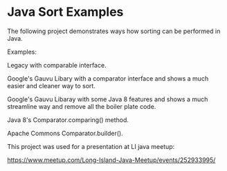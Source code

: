 # Java Sort Examples

The following project demonstrates ways how sorting can be performed in Java. 

Examples:

Legacy with comparable interface.

Google's Gauvu Libary with a comparator interface and shows a much easier and cleaner way to sort.

Google's Gauvu Libaray with some Java 8 features and shows a much streamline way and remove all the boiler plate code. 

Java 8's Comparator.comparing() method. 

Apache Commons Comparator.builder().

This project was used for a presentation at LI java meetup:

https://www.meetup.com/Long-Island-Java-Meetup/events/252933995/
